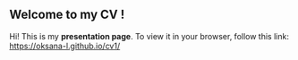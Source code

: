 ## Welcome to my CV !

Hi! This is my **presentation page**. To view it in your browser, follow this link:
https://oksana-l.github.io/cv1/
